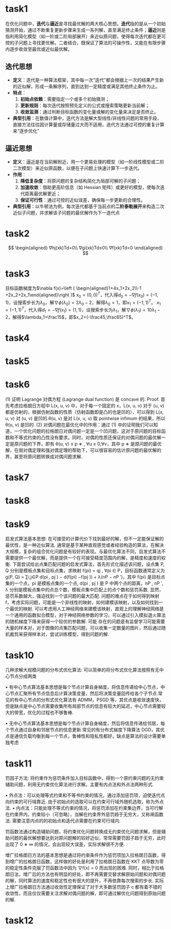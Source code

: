 # task1
在优化问题中，**迭代**与**逼近**是寻找最优解的两大核心思想。**迭代**指的是从一个初始猜测开始，通过不断重复更新步骤来生成一系列解，直至满足终止条件；**逼近**则是指利用简化模型（如一阶或二阶局部展开）来近似原问题，使得每次迭代都在更可控的子问题上寻找更优解。二者结合，既保证了算法的可操作性，又能在有限步骤内逐步收敛至最优或近似最优解。
## 迭代思想

- **定义**：迭代是一种算法框架，其中每一次“迭代”都会根据上一次的结果产生新的近似解，形成一条解序列，直到达到一定精度或满足其他终止条件为止。
- **特点**：
    1. **初始点依赖**：需要指定一个或多个初始猜测；
    2. **更新规则**：每次迭代按照预先定义的公式或搜索策略更新当前解；
    3. **收敛监测**：通过判断目标函数的变化量或解的变化量来决定是否终止。
- **典型引用**：在数值计算中，迭代方法是解大型线性/非线性问题的常用手段，直接方法往往因计算量或存储量过大而不适用，迭代方法通过可控的重复计算来“逐步优化”
## 逼近思想
- **定义**：逼近是在当前解附近，用一个更易处理的模型（如一阶线性模型或二阶二次模型）来近似原函数，以便在子问题上快速计算下一步迭代。
- **作用**：
    1. **降低复杂度**：将原问题的复杂结构简化为局部可解的子问题；
    2. **加速收敛**：借助更高阶信息（如 Hessian 矩阵）或更好的模型，使每次迭代距离最优解更近；
    3. **保证可行性**：通过可控的近似误差，确保每一步更新的合理性。
- **典型引用**：以牛顿法为例，每次迭代都基于当前点的**二阶泰勒展开**来构造二次近似子问题，并求解该子问题的最优解作为下一迭代点

# task2
$$
\begin{aligned}
∇hj​(xk​)Td=0\\
∇gi​(xk​)Td≤0\\
∇f(xk​)Td<0
\end{aligned}
$$
# task3
目标函数梯度为$\nabla f(x)=\left ( \begin{aligned}1+4x_1+2x_2\\-1 +2x_2+2x_1\end{aligned}\right )$
$x_0=(0,0)^T$，代入得$d_0=-\nabla f(x_0)=(-1,1)$，设搜索步长为$\lambda_0$，解$\nabla \phi(\lambda_0)=2\lambda_0-2$，解得$\lambda_0=1$，即$x_1=(-1,1)^T$。
$x_1=(-1,1)^T$，代入得$d_1=-\nabla f(x_1)=(1,1)$，设搜索步长为$\lambda_1$，解$\nabla \phi(\lambda_1)=10\lambda_1-2$，解得$\lambda_1=\frac15$，即$x_2=(-\frac45,\frac65)^T$。

# task4










# task5








# task6
(1) 证明 Lagrange 对偶方程 (Lagrange dual function) 是 concave 的.
Proof. 首先考虑拉格朗日方程中 L(x, u, v) 中，对于每一个固定的 x，L(x, u, v) 对于 (u, v) 都是仿射的，根据仿射函数的性质（仿射函数即是凸的也是凹的），可以得到 L(x, u, v) 对 (u, v) 是凹的.θ(u, v) 是对 L(x, u, v) 取 pointwise infimum 的结果，所以 θ(u, v) 是凹的.
(2) 对偶问题在最优化中的作用：通过 (1) 中的证明我们可以知道，一个优化问题的拉格朗日对偶问题一定是一个凹问题，这对于原问题的目标函数和不等式约束的凸性没有要求。同时，对偶的性质还保证的对偶问题的最优解一定是原问题的下界，即有 θ(u, v) ≤ p ∗ , ∀u ≥ 0,∀v，其中 p ∗ 是原问题的最优解，在弱对偶定理和强对偶定理的帮助下，可以很容易的估计原问题的最优解的界，甚至将原问题转换成对偶问题求解.

# task7










# task8








# task9
启发式算法基本思想: 在可接受的计算代价下找到最好的解，但不一定能保证解的最优性，是一种近似算法. 通常是基于某种直观感觉或者经验构造的算法，在解决大规模，复杂的组合优化问题是有较好的表现。与最优化算法不同，启发式算法不需要提供一个最优解，而是提供一个在可接受精度范围内的解，是精度和速度的权衡.
下面尝试给出点集匹配问题的启发式算法，首先形式化描述该问题，设点集 P, Q 分别是模板点集和目标点集，求映射 f(pi) = qj , ∀pi ∈ P，目标函数通常定义为 g(P, Q) = ∑i,j∈P d(pi , pj ) − d(f(pi) −f(pj )) + λ(nP − nP ′)，其中 f(pi) 是目标点集的一个点，pi 是模板点集的一个点, d(pi , pj ) 是 P 中两个点的距离，nP , nP ′, λ 分别是模板点集中的点总个数，模板点集中匹配上的点个数和惩罚系数. 显然，惩罚系数越大，强迫找到一个该问题的最大匹配.
问题的难点在于如何得到映射 f，考虑实际问题，可能是一个非线性的映射，如何建模该映射，以及如何找到一个最优的映射.
可以考虑用人工神经网络来建模该映射，直观上的理解神经网络是一个通用的函数拟合模型，对于神经网络参数的学习，可以通过引入模拟退火算法的随机梯度下降来获得一个较优的参数解. 可能
存在的问题是有监督学习可能需要大量的样本对，对于图像的点集匹配问题，可以收集一定数量的图片，然后通过随机裁剪来获得样本对，尝试训练模型，得到问题的解.
# task10
几种求解大规模问题的分布式优化算法: 可以简单的将分布式优化算法按照有无中心节点分成两类

• 有中心节点算法基本思想是每个节点计算自身梯度，将信息传递给中心节点，中心节点汇聚所有节点信息后计算决策变量，然后将决策变量回传给各个子节点.常见的有中心节点的分布式优化算法有 ADMM，PSGD 等，其优点是收敛速度快，但是缺点是中心节点需要收集所有局部节点的信息有较大的延迟，中心节点需要较大的带宽，优化的过程也不够鲁棒.

• 无中心节点算法基本思想是每个节点计算自身梯度，然后将信息传递给邻居，每个节点通过自身和邻居节点的信息更新.常见的有分布式梯度下降算法 DGD，其优点是通信负载均衡到每一个节点，鲁棒性和隐私性都好。缺点是算法的设计需要单独考虑

# task11
罚因子方法: 将约束作为惩罚条件加入目标函数中，得到一个原约束问题的无约束辅助问题，利用无约束优化算法进行求解。主要有内点法和外点法两种形式.

• 外点法：可以处理等式约束和不等书约束的情况，通过添加惩罚项，迫使迭代点向约束的可行域靠近. 由于初始点的选取可以在约束可行域外随机选取，称为外点法.
• 内点法：只能处理不等式约束的情况，将惩罚添加在约束集边界，当可行解在约束界内，约束较小（可忽略），当解在约束界外惩罚趋于无穷大，又称闸函数法. 需要注意内点的的初始点和迭代点需要在约束可行域内.

罚函数法通过构造辅助问题，将约束优化问题转换成无约束优化问题求解，但是辅助问题的最优解想要达到对原问题解的较好近似，常常需要罚因子趋于无穷，此时出现了 0 ∗ ∞ 的情况，会出现较大误差，实际求解很不方便.

增广拉格朗日方法的基本思想是通过将约束条件作为惩罚项加入拉格朗日函数，得到增广的拉格朗日函数，这样做的好处是利用了拉格朗日函数在 KKT 点导数为零的稳定性条件克服了罚函数法中因为 ∇f(x) = 0 而出现的困难. 同时，相比于拉格朗日法，增广后的方法也有明显的好处，即不再需要交替求解原始问题和对偶问题的解，同时算法的速度和稳定性也有很大的提升，不再依靠每次搜索的步长. 实际上增广拉格朗日方法通过收敛性定理保证了对于大多数惩罚因子 c 都有着不错的收敛性，而且仅仅需要关注求解对偶问题的解，即可通过解优化问题得到原始问题的解.

# task12
